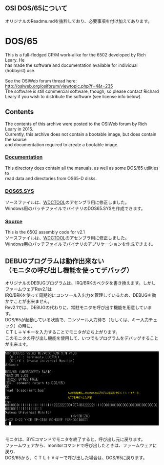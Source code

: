 ## OSI DOS/65について
オリジナルのReadme.mdを抜粋しており、必要事項を付け加えてあります。

# DOS/65
This is a full-fledged CP/M work-alike for the 6502 developed by Rich Leary. He<br>
has made the software and documentation available for individual (hobbyist) use.<br>
<br>
See the OSIWeb forum thread here: http://osiweb.org/osiforum/viewtopic.php?f=4&t=235
<br>
The software is still commercial software, though, so please contact Richard<br>
Leary if you wish to distribute the software (see license info below).<br>

## Contents
The contents of this archive were posted to the OSIWeb forum by Rich Leary in 2015.<br>
Currently, this archive does not contain a bootable image, but does contain the source<br>
and documentation required to create a bootable image.<br>

### [Documentation](Documentation)

This directory does contain all the manuals, as well as some DOS/65 utilities to<br>
read data and directories from OS65-D disks.<br>

### [DOS65.SYS](dos_src)
ソースファイルは、[WDCTOOL](https://wdc65xx.com/WDCTools)のアセンブラ用に修正しました。<br>
Windows用のバッチファイルでバイナリのDOS65.SYSを作成できます。<br>

### [Source](Source)
This is the 6502 assembly code for v2.1<br>
ソースファイルは、[WDCTOOL](https://wdc65xx.com/WDCTools)のアセンブラ用に修正しました。<br>
Windows用のバッチファイルでバイナリのアプリケーションを作成できます。<br>

## DEBUGプログラムは動作出来ない<br>（モニタの呼び出し機能を使ってデバッグ）
オリジナルのDEBUGプログラムは、IRQ/BRKのベクタを書き換えます。しかしファームウェアRev2.1は<br>
IRQ/BRKを使って周期的にコンソール入出力を管理しているため、DEBUGを動かすことが出来ません。<br>
Rev2.1では、DEBUGの代わりに、常駐モニタを呼び出す機能を用意しています。<br>
DOS/65が起動している状態で、コンソール入力待ち（もしくは、キー入力チェック）の時に、<br>
ＣＴＬ＋￥キーを入力することでモニタが立ち上がります。<br>
このモニタの呼び出し機能を使用して、いつでもプログラムをデバッグすることが出来ます。<br>

![](https://github.com/akih-san/MEZW65C_RAM-Rev2.1/blob/main/photo/invoke_monitor.png)

<br>
モニタは、BYEコマンドでモニタを終了すると、呼び出し元に戻ります。<br>
ファームウェアから、monitorコマンドで呼び出したときは、ファームウェアに戻り、<br>
DOS/65から、ＣＴＬ＋￥キーで呼び出した場合は、DOS/65に戻ります。<br>
<br>
